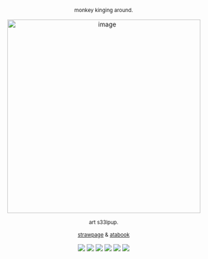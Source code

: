 </div>

<div align="center">
  


<sub>monkey kinging around.</sub> 






<img width="435" height="435" alt="image" src="https://github.com/user-attachments/assets/ec4f6e51-b3a2-4b29-8a7a-da208d71b74f" />

<sub>art s33lpup.</sub> 








<sub>[strawpage](https://pawkey608.straw.page) & [atabook](https://tossacoin.atabook.org) </sub> 

![](https://64.media.tumblr.com/df083b865f989e7b5b668fe7b3cd4f5e/7578e5634480cfb1-9f/s100x200/a700456ab2b525056988624f8b279e2d6a18b0b4.gifv) ![](https://64.media.tumblr.com/f54a4bd98959faaad3d93091ed17e52c/2548272bb1100478-b7/s100x200/7c7bcb3a45706320f7a9eb9fcfd89718e0456ea4.gifv) ![](https://64.media.tumblr.com/68e9a2654e2419794ca58d7c61ba350e/96cc94d94b926796-61/s100x200/31712a44f34323a9e07238b6ce7452292ac5a845.pnj) ![](https://64.media.tumblr.com/e2a2ce684e607c8c0c468fc88628bd5f/9ff0c6c764276d0b-9d/s100x200/5d125fad8b4c597bf3ea79e9f8b729b02be4a7e5.gifv) ![](https://64.media.tumblr.com/62dd2b251afbe5f704d726ea37c6b45e/2ad4c6870364241b-45/s100x200/7c62b239f548c63f5f0ad25fe501a384d10cfbc2.pnj) ![](https://64.media.tumblr.com/1729339310551893e0a146a0c8deeb50/6f5ab117bc0f286d-5e/s100x200/f44dc2330ebcedac8c1e2db558c1c4044e909b9d.pnj)


</div>
